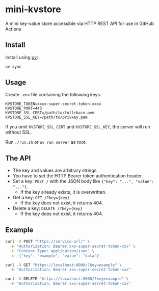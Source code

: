 # mini-kvstore
A mini key-value store accessible via HTTP REST API for use in GitHub Actions

## Install

Install using [uv](https://docs.astral.sh/uv/getting-started/):

```sh
uv sync
```

## Usage

Create `.env` file containing the following keys:

```
KVSTORE_TOKEN=xxxx-super-secret-token-xxxx
KVSTORE_PORT=443
KVSTORE_SSL_CERT=/path/to/fullchain.pem
KVSTORE_SSL_KEY=/path/to/privkey.pem
```

If you omit `KVSTORE_SSL_CERT` and `KVSTORE_SSL_KEY`, the server will run without SSL.

Run `./run.sh` or `uv run server` as root.

## The API

* The key and values are arbitrary strings.
* You have to set the HTTP Bearer token authentication header.
* Set a key: `POST /` with the JSON body like `{"key": "...", "value": "..."}`.
  - If the key already exists, it is overwritten.
* Get a key: `GET /?key={key}`
  - If the key does not exist, it returns 404.
* Delete a key: `DELETE /?key={key}`
  - If the key does not exist, it returns 404.

## Example

```bash
curl -X POST "https://service-url/" \
  -H "Authorization: Bearer xxx-super-secret-token-xxx" \
  -H "Content-Type: application/json" \
  -d '{"key": "example", "value": "data"}'

curl -X GET "https://localhost:8000/?key=example" \
  -H "Authorization: Bearer xxx-super-secret-token-xxx"

curl -X DELETE "https://localhost:8000/?key=example" \
  -H "Authorization: Bearer xxx-super-secret-token-xxx"
```
